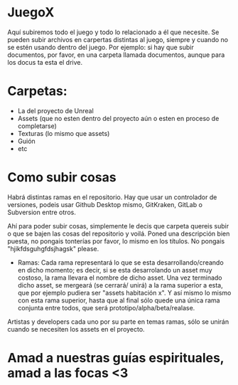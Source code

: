 # JuegoX
Aquí subiremos todo el juego y todo lo relacionado a él que necesite.
Se pueden subir archivos en carpertas distintas al juego, siempre y cuando no se estén usando dentro del juego.
Por ejemplo: si hay que subir documentos, por favor, en una carpeta llamada documentos, aunque para los docus ta esta el drive.

# Carpetas:
- La del proyecto de Unreal
- Assets (que no esten dentro del proyecto aún o esten en proceso de completarse)
- Texturas (lo mismo que assets)
- Guión
- etc

# Como subir cosas
Habrá distintas ramas en el repositorio. Hay que usar un controlador de versiones, podeis usar Github Desktop mismo, GitKraken, GitLab o Subversion entre otros. 

Ahí para poder subir cosas, simplemente le decis que carpeta quereis subir o que se bajen las cosas del repositorio y voilá. Poned una descripción bien puesta, no pongais tonterías por favor, lo mismo en los títulos. No pongais "hjikfdsguhgfdsjhagsk" please.

- Ramas:
Cada rama representará lo que se esta desarrollando/creando en dicho momento; es decir, si se esta desarrolando un asset muy costoso, la rama llevara el nombre de dicho asset. Una vez terminado dicho asset, se mergeará (se cerrará/ unirá) a la rama superior a esta, que por ejemplo pudiera ser "assets habitación x". Y así mismo lo mismo con esta rama superior, hasta que al final sólo quede una única rama conjunta entre todos, que será prototipo/alpha/beta/realase.

Artistas y developers cada uno por su parte en temas ramas, sólo se unirán cuando se necesiten los assets en el proyecto.

# Amad a nuestras guías espirituales, amad a las focas <3 #
